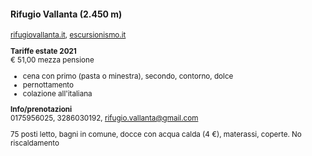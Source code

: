 #### Rifugio Vallanta (2.450 m)

<small>

<a href="http://www.rifugiovallanta.it/" target="_blank">rifugiovallanta.it</a>,
<a href="https://www.escursionismo.it/rifugi-bivacchi/vallanta-15609" target="_blank">escursionismo.it</a>

**Tariffe estate 2021**<br>
€ 51,00 mezza pensione

- cena con primo (pasta o minestra), secondo, contorno, dolce
- pernottamento
- colazione all'italiana

**Info/prenotazioni**<br>
0175956025, 3286030192, rifugio.vallanta@gmail.com

75 posti letto, bagni in comune, docce con acqua calda (4 €), materassi, coperte.
No riscaldamento

</small>
